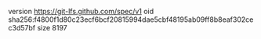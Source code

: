 version https://git-lfs.github.com/spec/v1
oid sha256:f4800f1d80c23ecf6bcf20815994dae5cbf48195ab09ff8b8eaf302cec3d57bf
size 8197
